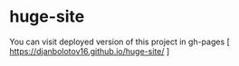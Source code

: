 # huge-site

You can visit deployed version of this project in gh-pages [ https://djanbolotov16.github.io/huge-site/ ]

